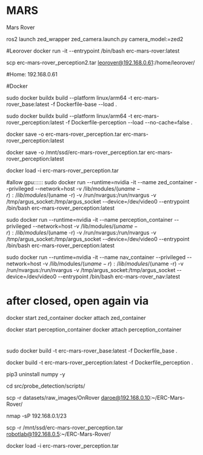 # MARS
Mars Rover

ros2 launch zed_wrapper zed_camera.launch.py camera_model:=zed2

#Leorover
docker run -it --entrypoint /bin/bash erc-mars-rover:latest

scp erc-mars-rover_perception2.tar leorover@192.168.0.61:/home/leorover/


#Home: 192.168.0.61




#Docker


sudo docker buildx build --platform linux/arm64 -t erc-mars-rover_base:latest -f Dockerfile-base --load .


sudo docker buildx build --platform linux/arm64 -t erc-mars-rover_perception:latest -f Dockerfile-perception --load --no-cache=false .

docker save -o erc-mars-rover_perception.tar erc-mars-rover_perception:latest

docker save -o /mnt/ssd/erc-mars-rover_perception.tar erc-mars-rover_perception:latest


docker load -i erc-mars-rover_perception.tar

#allow gpu::::::
sudo docker run --runtime=nvidia -it     --name zed_container     --privileged     --network=host     -v /lib/modules/$(uname -r):/lib/modules/$(uname -r)     -v /run/nvargus:/run/nvargus     -v /tmp/argus_socket:/tmp/argus_socket     --device=/dev/video0     --entrypoint /bin/bash erc-mars-rover_perception:latest

sudo docker run --runtime=nvidia -it     --name perception_container     --privileged     --network=host     -v /lib/modules/$(uname -r):/lib/modules/$(uname -r)     -v /run/nvargus:/run/nvargus     -v /tmp/argus_socket:/tmp/argus_socket     --device=/dev/video0     --entrypoint /bin/bash erc-mars-rover_perception:latest

sudo docker run --runtime=nvidia -it     --name nav_container     --privileged     --network=host     -v /lib/modules/$(uname -r):/lib/modules/$(uname -r)     -v /run/nvargus:/run/nvargus     -v /tmp/argus_socket:/tmp/argus_socket     --device=/dev/video0     --entrypoint /bin/bash erc-mars-rover_nav:latest

# after closed, open again via
docker start zed_container
docker attach zed_container

docker start perception_container
docker attach perception_container

#
sudo docker build -t erc-mars-rover_base:latest -f Dockerfile_base .

docker build -t erc-mars-rover_perception:latest -f Dockerfile_perception .

pip3 uninstall numpy -y

cd src/probe_detection/scripts/



scp -r datasets/raw_images/OnRover daroe@192.168.0.10:~/ERC-Mars-Rover/

nmap -sP 192.168.0.1/23

scp -r /mnt/ssd/erc-mars-rover_perception.tar robotlab@192.168.0.5:~/ERC-Mars-Rover/


docker load -i erc-mars-rover_perception.tar